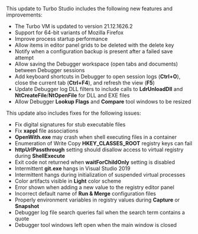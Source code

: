 This update to Turbo Studio includes the following new features and improvements:

- The Turbo VM is updated to version 21.12.1626.2
- Support for 64-bit variants of Mozilla Firefox
- Improve process startup performance
- Allow items in editor panel grids to be deleted with the delete key
- Notify when a configuration backup is present after a failed save attempt
- Allow saving the Debugger workspace (open tabs and documents) between Debugger sessions
- Add keyboard shortcuts in Debugger to open session logs (**Ctrl+O**), close the current tab (**Ctrl+F4**), and refresh the view (**F5**)
- Update Debugger log DLL filters to include calls to **LdrUnloadDll** and **NtCreateFile**/**NtOpenFile** for DLL and EXE files
- Allow Debugger **Lookup Flags** and **Compare** tool windows to be resized

This update also includes fixes for the following issues:

- Fix digital signatures for stub executable files
- Fix **xappl** file associations
- **OpenWith.exe** may crash when shell executing files in a container
- Enumeration of Write Copy **HKEY_CLASSES_ROOT** registry keys can fail
- **httpUrlPassthrough** setting should disallow access to virtual registry during **ShellExecute**
- Exit code not returned when **waitForChildOnly** setting is disabled
- Intermittent **git.exe** hangs in Visual Studio 2019
- Intermittent hangs during initialization of suspended virtual processes
- Color artifacts visible in **Light** color scheme
- Error shown when adding a new value to the registry editor panel
- Incorrect default name of **Run & Merge** configuration files
- Properly environment variables in registry values during **Capture** or **Snapshot**
- Debugger log file search queries fail when the search term contains a quote
- Debugger tool windows left open when the main window is closed



